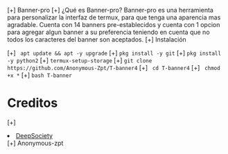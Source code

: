 [+]  Banner-pro
[+] ¿Qué es Banner-pro? 
Banner-pro es una herramienta para personalizar la interfaz de termux, para que tenga una aparencia mas agradable.
Cuenta con 14 banners pre-establecidos y cuenta con 1 opcion para agregar algun banner a su preferencia teniendo en cuenta que no todos los caracteres del banner son aceptados.
[+] Instalación 

[+] ` apt update && apt -y upgrade` 
[+] ` pkg install -y git `
[+] ` pkg install -y python2 `
[+] ` termux-setup-storage `
[+] ` git clone https://github.com/Anonymous-Zpt/T-banner4 `
[+] ` cd T-banner4`
[+] ` chmod +x *`
[+] ` bash T-banner `

# Creditos
[+] <li><a href="https://github.com/DeepSociety">DeepSociety</font></a></li>
[+] Anonymous-zpt